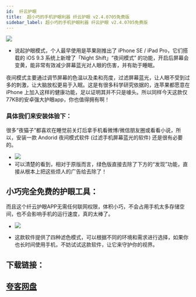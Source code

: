```yaml
---
id:  纤云护眼
title:  超小巧的手机护眼利器 纤云护眼 v2.4.0705免费版
sidebar_label: 超小巧的手机护眼利器 纤云护眼 v2.4.0705免费版
---
```

![](https://www.hybase.com/soft/UploadPic/2024-8/20248715515849948.png)
* 说起护眼模式，个人最早使用是苹果刚推出了 iPhone SE / iPad Pro，它们搭载的 iOS 9.3 系统上新增了「Night Shift」“夜间模式” 的功能，开启后屏幕会变黄，能非常有效减少屏幕蓝光对人眼的伤害，并有助于睡眠。

夜间模式主要通过调节屏幕的色温以及柔和亮度，过滤屏幕蓝光，让人眼不受到过多的刺激，让大脑放松更易于入眠。这是有很多科学研究依据的，连苹果都愿意在 iPhone 上加入这样的健康功能，足以证明其并不只是噱头。所以同样今天这款仅77KB的安卓强大护眼app，你也值得拥有啊！

### 具体我们来安装体验下：
很多“夜猫子”都喜欢在睡觉前关灯后拿手机看微博/微信朋友圈或看看小说，所以，安装一款 Andorid 夜间模式软件 (过滤手机屏幕蓝光的软件) 还是很有必要的。
* ![](https://cdn-thumbs.imagevenue.com/6f/64/ab/ME18W162_t.jpg)
* 可以清楚的看到，相对于原版而言，绿色版直接去除了下方的“发现”功能，直接从根本上把这些烦人的广告给去除了！

## 小巧完全免费的护眼工具：
而且这个纤云护眼APP无需任何联网权限，体积小巧，不会占用手机太多存储空间，也不会影响手机的运行速度，真的太棒了。
* ![](https://cdn-thumbs.imagevenue.com/16/4d/5d/ME18W163_t.jpg)

* 这款软件提供了四种滤色模式，可以根据不同的环境和需求进行选择，如果你也长时间使用手机，不妨试试这款软件，让它来守护你的视界。

## 下载链接：
## [夸客网盘](https://www.cnblogs.com/songzhixue/p/11261118.html)







